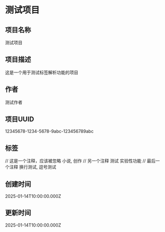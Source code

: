 # 测试项目

## 项目名称
测试项目

## 项目描述
这是一个用于测试标签解析功能的项目

## 作者
测试作者

## 项目UUID
12345678-1234-5678-9abc-123456789abc

## 标签
// 这是一个注释，应该被忽略
小说, 创作
// 另一个注释
测试
实验性功能
// 最后一个注释
换行测试, 逗号测试

## 创建时间
2025-01-14T10:00:00.000Z

## 更新时间
2025-01-14T10:00:00.000Z